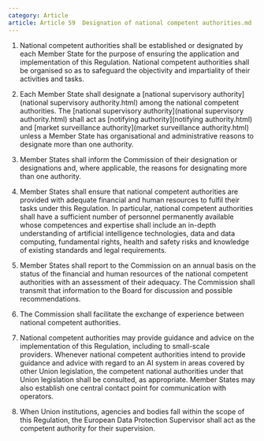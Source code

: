 ```yaml
---
category: Article
article: Article 59  Designation of national competent authorities.md
---
```


1. National competent authorities shall be established or designated by each Member State for the purpose of ensuring the application and implementation of this Regulation. National competent authorities shall be organised so as to safeguard the objectivity and impartiality of their activities and tasks.

2. Each Member State shall designate a [national supervisory authority](national supervisory authority.html) among the national competent authorities. The [national supervisory authority](national supervisory authority.html) shall act as [notifying authority](notifying authority.html) and [market surveillance authority](market surveillance authority.html) unless a Member State has organisational and administrative reasons to designate more than one authority.

3. Member States shall inform the Commission of their designation or designations and, where applicable, the reasons for designating more than one authority.

4. Member States shall ensure that national competent authorities are provided with adequate financial and human resources to fulfil their tasks under this Regulation. In particular, national competent authorities shall have a sufficient number of personnel permanently available whose competences and expertise shall include an in-depth understanding of artificial intelligence technologies, data and data computing, fundamental rights, health and safety risks and knowledge of existing standards and legal requirements.

5. Member States shall report to the Commission on an annual basis on the status of the financial and human resources of the national competent authorities with an assessment of their adequacy. The Commission shall transmit that information to the Board for discussion and possible recommendations.

6. The Commission shall facilitate the exchange of experience between national competent authorities.

7. National competent authorities may provide guidance and advice on the implementation of this Regulation, including to small-scale providers. Whenever national competent authorities intend to provide guidance and advice with regard to an AI system in areas covered by other Union legislation, the competent national authorities under that Union legislation shall be consulted, as appropriate. Member States may also establish one central contact point for communication with operators.

8. When Union institutions, agencies and bodies fall within the scope of this Regulation, the European Data Protection Supervisor shall act as the competent authority for their supervision.